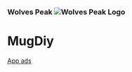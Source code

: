 ### Wolves Peak ![Wolves Peak Logo](https://wolvespeakhc.github.io/logo_WolvesPeak_black.png)

# MugDiy
[App ads](https://wolvespeakhc.github.io/app-ads.txt)
